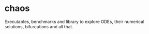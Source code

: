 # chaos

Executables, benchmarks and library to explore ODEs, their numerical solutions, bifurcations and all that.
